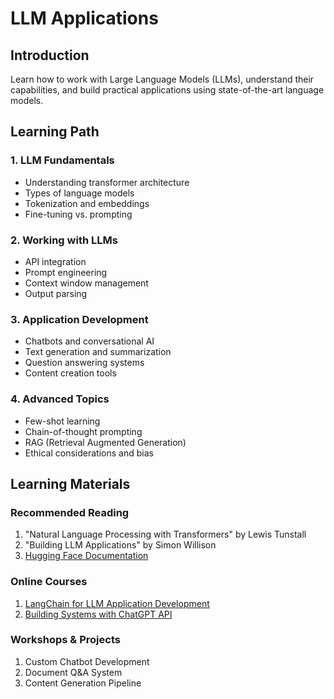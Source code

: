 # LLM Applications

## Introduction
Learn how to work with Large Language Models (LLMs), understand their capabilities, and build practical applications using state-of-the-art language models.

## Learning Path

### 1. LLM Fundamentals
- Understanding transformer architecture
- Types of language models
- Tokenization and embeddings
- Fine-tuning vs. prompting

### 2. Working with LLMs
- API integration
- Prompt engineering
- Context window management
- Output parsing

### 3. Application Development
- Chatbots and conversational AI
- Text generation and summarization
- Question answering systems
- Content creation tools

### 4. Advanced Topics
- Few-shot learning
- Chain-of-thought prompting
- RAG (Retrieval Augmented Generation)
- Ethical considerations and bias

## Learning Materials

### Recommended Reading
1. "Natural Language Processing with Transformers" by Lewis Tunstall
2. "Building LLM Applications" by Simon Willison
3. [Hugging Face Documentation](https://huggingface.co/docs)

### Online Courses
1. [LangChain for LLM Application Development](https://www.deeplearning.ai/short-courses/langchain-for-llm-application-development/)
2. [Building Systems with ChatGPT API](https://www.deeplearning.ai/short-courses/building-systems-with-chatgpt/)

### Workshops & Projects
1. Custom Chatbot Development
2. Document Q&A System
3. Content Generation Pipeline